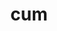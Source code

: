 ---
category: 3-letters
denotation: null
name: cum
reference_link: https://www.etymonline.com/word/cum
root_language: null
root_name: null
title: cum
type: free
word_sums:
- respelling: cum
  sum: 'Cum + '
---